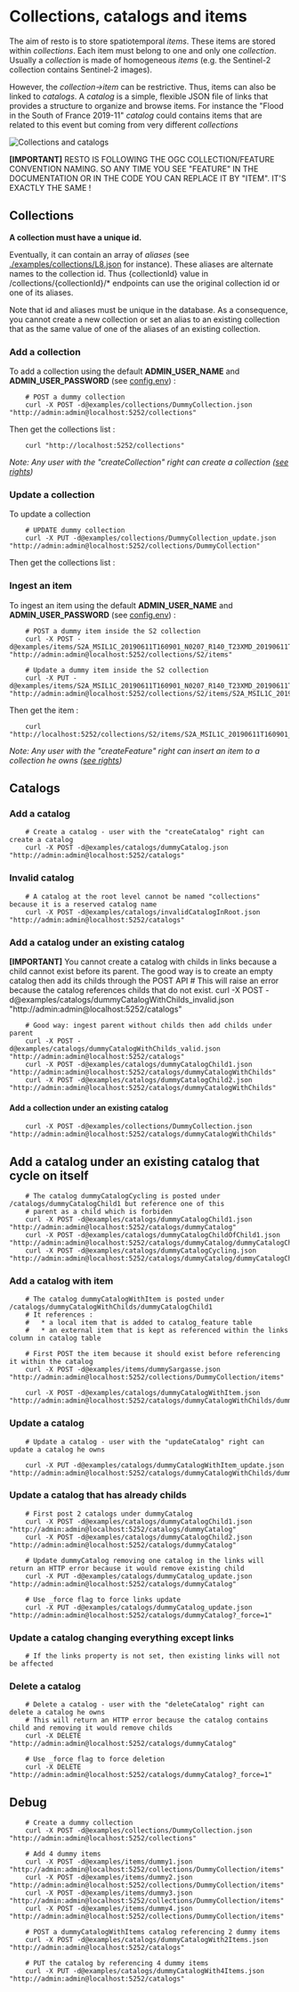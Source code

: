 # Collections, catalogs and items
The aim of resto is to store spatiotemporal *items*. These items are stored within *collections*.
Each item must belong to one and only one *collection*. Usually a *collection* is made of homogeneous *items* (e.g. the Sentinel-2 collection contains Sentinel-2 images).

However, the *collection->item* can be restrictive. Thus, items can also be linked to *catalogs*. A *catalog* is a simple, flexible JSON file of links that provides a structure to organize and browse items. For instance the "Flood in the South of France 2019-11" *catalog* could contains items that are related to this event but coming from very different *collections*

![Collections and catalogs](./stac_catalog.png)

**[IMPORTANT]** RESTO IS FOLLOWING THE OGC COLLECTION/FEATURE CONVENTION NAMING. SO ANY TIME YOU SEE "FEATURE" IN THE DOCUMENTATION OR IN THE CODE YOU CAN REPLACE IT BY "ITEM". IT'S EXACTLY THE SAME !

## Collections
**A collection must have a unique id.**

Eventually, it can contain an array of *aliases* (see [./examples/collections/L8.json](./examples/collections/L8.json#L3-L5) for instance). These aliases are alternate names to the collection id. Thus {collectionId} value in /collections/{collectionId}/* endpoints can use the original collection id or one of its aliases.

Note that id and aliases must be unique in the database. As a consequence, you cannot create a new collection or set an alias to an existing collection that as the same value of one of the aliases of an existing collection.

### Add a collection
To add a collection using the default **ADMIN_USER_NAME** and **ADMIN_USER_PASSWORD** (see [config.env](config.env)) :

        # POST a dummy collection
        curl -X POST -d@examples/collections/DummyCollection.json "http://admin:admin@localhost:5252/collections"

Then get the collections list :

        curl "http://localhost:5252/collections"

*Note: Any user with the "createCollection" right can create a collection ([see rights](./USERS.md))*

### Update a collection
To update a collection

        # UPDATE dummy collection
        curl -X PUT -d@examples/collections/DummyCollection_update.json "http://admin:admin@localhost:5252/collections/DummyCollection"

Then get the collections list :

### Ingest an item
To ingest an item using the default **ADMIN_USER_NAME** and **ADMIN_USER_PASSWORD** (see [config.env](config.env)) :

        # POST a dummy item inside the S2 collection
        curl -X POST -d@examples/items/S2A_MSIL1C_20190611T160901_N0207_R140_T23XMD_20190611T193040.json "http://admin:admin@localhost:5252/collections/S2/items"

        # Update a dummy item inside the S2 collection
        curl -X PUT -d@examples/items/S2A_MSIL1C_20190611T160901_N0207_R140_T23XMD_20190611T193040_update.json "http://admin:admin@localhost:5252/collections/S2/items/S2A_MSIL1C_20190611T160901_N0207_R140_T23XMD_20190611T193040"

Then get the item :

        curl "http://localhost:5252/collections/S2/items/S2A_MSIL1C_20190611T160901_N0207_R140_T23XMD_20190611T193040"

*Note: Any user with the "createFeature" right can insert an item to a collection he owns ([see rights](./USERS.md))*

## Catalogs

### Add a catalog

        # Create a catalog - user with the "createCatalog" right can create a catalog 
        curl -X POST -d@examples/catalogs/dummyCatalog.json "http://admin:admin@localhost:5252/catalogs"

### Invalid catalog

        # A catalog at the root level cannot be named "collections" because it is a reserved catalog name
        curl -X POST -d@examples/catalogs/invalidCatalogInRoot.json "http://admin:admin@localhost:5252/catalogs"

### Add a catalog under an existing catalog

**[IMPORTANT]** You cannot create a catalog with childs in links because a child cannot exist before its parent. The good way
is to create an empty catalog then add its childs through the POST API
        # This will raise an error because the catalog references childs that do not exist.
        curl -X POST -d@examples/catalogs/dummyCatalogWithChilds_invalid.json "http://admin:admin@localhost:5252/catalogs"

        # Good way: ingest parent without childs then add childs under parent
        curl -X POST -d@examples/catalogs/dummyCatalogWithChilds_valid.json "http://admin:admin@localhost:5252/catalogs"
        curl -X POST -d@examples/catalogs/dummyCatalogChild1.json "http://admin:admin@localhost:5252/catalogs/dummyCatalogWithChilds"
        curl -X POST -d@examples/catalogs/dummyCatalogChild2.json "http://admin:admin@localhost:5252/catalogs/dummyCatalogWithChilds"

#### Add a collection under an existing catalog

        curl -X POST -d@examples/collections/DummyCollection.json "http://admin:admin@localhost:5252/catalogs/dummyCatalogWithChilds"

## Add a catalog under an existing catalog that cycle on itself

        # The catalog dummyCatalogCycling is posted under /catalogs/dummyCatalogChild1 but reference one of this
        # parent as a child which is forbiden
        curl -X POST -d@examples/catalogs/dummyCatalogChild1.json "http://admin:admin@localhost:5252/catalogs/dummyCatalog"
        curl -X POST -d@examples/catalogs/dummyCatalogChildOfChild1.json "http://admin:admin@localhost:5252/catalogs/dummyCatalog/dummyCatalogChild1"
        curl -X POST -d@examples/catalogs/dummyCatalogCycling.json "http://admin:admin@localhost:5252/catalogs/dummyCatalog/dummyCatalogChild1"

### Add a catalog with item

        # The catalog dummyCatalogWithItem is posted under /catalogs/dummyCatalogWithChilds/dummyCatalogChild1
        # It references :
        #   * a local item that is added to catalog_feature table
        #   * an external item that is kept as referenced within the links column in catalog table

        # First POST the item because it should exist before referencing it within the catalog
        curl -X POST -d@examples/items/dummySargasse.json "http://admin:admin@localhost:5252/collections/DummyCollection/items"

        curl -X POST -d@examples/catalogs/dummyCatalogWithItem.json "http://admin:admin@localhost:5252/catalogs/dummyCatalogWithChilds/dummyCatalogChild1"

### Update a catalog

        # Update a catalog - user with the "updateCatalog" right can update a catalog he owns

        curl -X PUT -d@examples/catalogs/dummyCatalogWithItem_update.json "http://admin:admin@localhost:5252/catalogs/dummyCatalogWithChilds/dummyCatalogChild1"

### Update a catalog that has already childs

        # First post 2 catalogs under dummyCatalog 
        curl -X POST -d@examples/catalogs/dummyCatalogChild1.json "http://admin:admin@localhost:5252/catalogs/dummyCatalog"
        curl -X POST -d@examples/catalogs/dummyCatalogChild2.json "http://admin:admin@localhost:5252/catalogs/dummyCatalog"
        
        # Update dummyCatalog removing one catalog in the links will return an HTTP error because it would remove existing child
        curl -X PUT -d@examples/catalogs/dummyCatalog_update.json "http://admin:admin@localhost:5252/catalogs/dummyCatalog"
        
        # Use _force flag to force links update
        curl -X PUT -d@examples/catalogs/dummyCatalog_update.json "http://admin:admin@localhost:5252/catalogs/dummyCatalog?_force=1"

### Update a catalog changing everything except links

        # If the links property is not set, then existing links will not be affected

### Delete a catalog

        # Delete a catalog - user with the "deleteCatalog" right can delete a catalog he owns
        # This will return an HTTP error because the catalog contains child and removing it would remove childs
        curl -X DELETE "http://admin:admin@localhost:5252/catalogs/dummyCatalog"

        # Use _force flag to force deletion
        curl -X DELETE "http://admin:admin@localhost:5252/catalogs/dummyCatalog?_force=1"

## Debug

        # Create a dummy collection
        curl -X POST -d@examples/collections/DummyCollection.json "http://admin:admin@localhost:5252/collections"

        # Add 4 dummy items
        curl -X POST -d@examples/items/dummy1.json "http://admin:admin@localhost:5252/collections/DummyCollection/items"
        curl -X POST -d@examples/items/dummy2.json "http://admin:admin@localhost:5252/collections/DummyCollection/items"
        curl -X POST -d@examples/items/dummy3.json "http://admin:admin@localhost:5252/collections/DummyCollection/items"
        curl -X POST -d@examples/items/dummy4.json "http://admin:admin@localhost:5252/collections/DummyCollection/items"

        # POST a dummyCatalogWithItems catalog referencing 2 dummy items
        curl -X POST -d@examples/catalogs/dummyCatalogWith2Items.json "http://admin:admin@localhost:5252/catalogs"

        # PUT the catalog by referencing 4 dummy items
        curl -X PUT -d@examples/catalogs/dummyCatalogWith4Items.json "http://admin:admin@localhost:5252/catalogs"



        